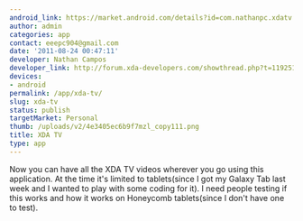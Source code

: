 ```yaml
---
android_link: https://market.android.com/details?id=com.nathanpc.xdatv
author: admin
categories: app
contact: eeepc904@gmail.com
date: '2011-08-24 00:47:11'
developer: Nathan Campos
developer_link: http://forum.xda-developers.com/showthread.php?t=1192516
devices: 
- android
permalink: /app/xda-tv/
slug: xda-tv
status: publish
targetMarket: Personal
thumb: /uploads/v2/4e3405ec6b9f7mzl_copy111.png
title: XDA TV
type: app
---
```


Now you can have all the XDA TV videos wherever you go using this application. At the time it's limited to tablets(since I got my Galaxy Tab last week and I wanted to play with some coding for it). I need people testing if this works and how it works on Honeycomb tablets(since I don't have one to test).